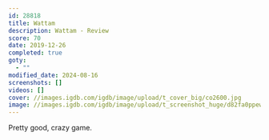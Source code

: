 ```yaml
---
id: 28818
title: Wattam
description: Wattam - Review
score: 70
date: 2019-12-26
completed: true
goty:
  - ""
modified_date: 2024-08-16
screenshots: []
videos: []
cover: //images.igdb.com/igdb/image/upload/t_cover_big/co2600.jpg
image: //images.igdb.com/igdb/image/upload/t_screenshot_huge/d82fa0ppew3uolxrzacz.jpg
---
```

Pretty good, crazy game.